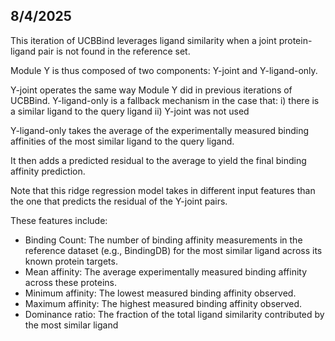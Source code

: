 8/4/2025
----------

This iteration of UCBBind leverages ligand similarity when a joint protein-ligand pair is not found in the reference set. 

Module Y is thus composed of two components: Y-joint and Y-ligand-only. 

Y-joint operates the same way Module Y did in previous iterations of UCBBind.
Y-ligand-only is a fallback mechanism in the case that:
i) there is a similar ligand to the query ligand
ii) Y-joint was not used

Y-ligand-only takes the average of the experimentally measured binding affinities of the most similar ligand to the query ligand.

It then adds a predicted residual to the average to yield the final binding affinity prediction.

Note that this ridge regression model takes in different input features than the one that predicts the residual of the Y-joint pairs.

These features include:
- Binding Count: The number of binding affinity measurements in the reference dataset (e.g., BindingDB) for the most similar ligand across its known protein targets.
- Mean affinity: The average experimentally measured binding affinity across these proteins.
- Minimum affinity: The lowest measured binding affinity observed.
- Maximum affinity: The highest measured binding affinity observed.
- Dominance ratio: The fraction of the total ligand similarity contributed by the most similar ligand 
